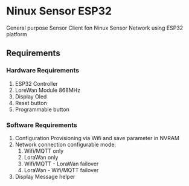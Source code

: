 # Ninux Sensor ESP32
General purpose Sensor Client fon Ninux Sensor Network using ESP32 platform

## Requirements

### Hardware Requirements
1. ESP32 Controller
1. LoreWan Module 868MHz
1. Display Oled
1. Reset button 
1. Programmable button

### Software Requirements
1. Configuration Provisioning via Wifi and save parameter in NVRAM 
1. Network connection configurable mode:
   1. Wifi/MQTT only
   1. LoraWan only
   1. Wifi/MQTT - LoraWan failover
   1. LoraWan - Wifi/MQTT failover
1. Display Message helper


